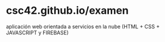 # csc42.github.io/examen
aplicación web orientada a servicios en la nube (HTML + CSS + JAVASCRIPT y FIREBASE)
